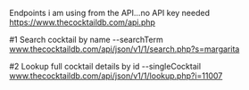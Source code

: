 Endpoints i am using from the API...no API key needed
https://www.thecocktaildb.com/api.php

#1
Search cocktail by name --searchTerm
www.thecocktaildb.com/api/json/v1/1/search.php?s=margarita

#2
Lookup full cocktail details by id --singleCocktail
www.thecocktaildb.com/api/json/v1/1/lookup.php?i=11007
